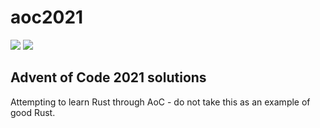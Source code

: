 # aoc2021

![](https://img.shields.io/badge/day%20📅-6-blue)
![](https://img.shields.io/badge/stars%20⭐-12-yellow)

## Advent of Code 2021 solutions
Attempting to learn Rust through AoC - do not take this as an example of good Rust.
